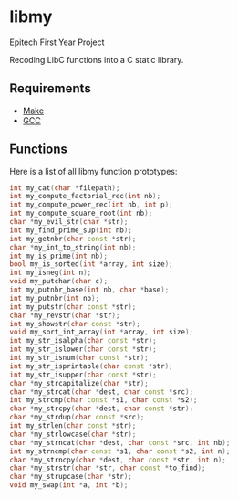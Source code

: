 # libmy

Epitech First Year Project

Recoding LibC functions into a C static library.

## Requirements

 - [Make](https://www.gnu.org/software/make/)
 - [GCC](https://gcc.gnu.org/)

## Functions

Here is a list of all libmy function prototypes:

```cpp
int my_cat(char *filepath);
int my_compute_factorial_rec(int nb);
int my_compute_power_rec(int nb, int p);
int my_compute_square_root(int nb);
char *my_evil_str(char *str);
int my_find_prime_sup(int nb);
int my_getnbr(char const *str);
char *my_int_to_string(int nb);
int my_is_prime(int nb);
bool my_is_sorted(int *array, int size);
int my_isneg(int n);
void my_putchar(char c);
int my_putnbr_base(int nb, char *base);
int my_putnbr(int nb);
int my_putstr(char const *str);
char *my_revstr(char *str);
int my_showstr(char const *str);
void my_sort_int_array(int *array, int size);
int my_str_isalpha(char const *str);
int my_str_islower(char const *str);
int my_str_isnum(char const *str);
int my_str_isprintable(char const *str);
int my_str_isupper(char const *str);
char *my_strcapitalize(char *str);
char *my_strcat(char *dest, char const *src);
int my_strcmp(char const *s1, char const *s2);
char *my_strcpy(char *dest, char const *str);
char *my_strdup(char const *src);
int my_strlen(char const *str);
char *my_strlowcase(char *str);
char *my_strncat(char *dest, char const *src, int nb);
int my_strncmp(char const *s1, char const *s2, int n);
char *my_strncpy(char *dest, char const *str, int n);
char *my_strstr(char *str, char const *to_find);
char *my_strupcase(char *str);
void my_swap(int *a, int *b);
```
